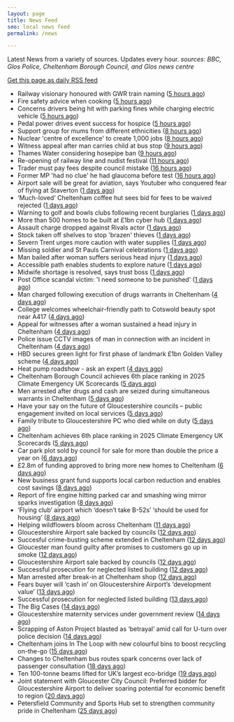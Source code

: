 ```yaml
---
layout: page
title: News Feed
seo: local news feed
permalink: /news

---
```


Latest News from a variety of sources. Updates every hour.
_sources: BBC, Glos Police, Cheltenham Borough Council, and Glos news centre_

[Get this page as daily RSS feed](/daily.rss)

<!-- news_marker starts -->
- Railway visionary honoured with GWR train naming ([5 hours ago](https://www.bbc.com/news/articles/c628n9g1023o))
- Fire safety advice when cooking ([5 hours ago](https://gloucesternewscentre.co.uk/fire-safety-advice-when-cooking/))
- Concerns drivers being hit with parking fines while charging electric vehicle ([5 hours ago](https://gloucesternewscentre.co.uk/concerns-drivers-being-hit-with-parking-fines-while-charging-electric-vehicle/))
- Pedal power drives event success for hospice ([5 hours ago](https://gloucesternewscentre.co.uk/pedal-power-drives-event-success-for-hospice/))
- Support group for mums from different ethnicities ([8 hours ago](https://www.bbc.com/news/articles/czdv0mel46do))
- Nuclear 'centre of excellence' to create 1,000 jobs ([8 hours ago](https://www.bbc.com/news/articles/c62d310pmldo))
- Witness appeal after man carries child at bus stop ([9 hours ago](https://www.bbc.com/news/articles/cvg4jlnxl8vo))
- Thames Water considering hosepipe ban ([9 hours ago](https://www.bbc.com/news/articles/cren3llr9ndo))
- Re-opening of railway line and nudist festival ([11 hours ago](https://www.bbc.com/news/articles/c9qxe335240o))
- Trader must pay fees despite council mistake ([16 hours ago](https://www.bbc.com/news/articles/cz7ln9l7q2qo))
- Former MP 'had no clue' he had glaucoma before test ([16 hours ago](https://www.bbc.com/news/articles/cz099gpz94xo))
- Airport sale will be great for aviation, says Youtuber who conquered fear of flying at Staverton ([1 days ago](https://gloucesternewscentre.co.uk/airport-sale-will-be-great-for-aviation-says-youtuber-who-conquered-fear-of-flying-at-staverton/))
- ‘Much-loved’ Cheltenham coffee hut sees bid for fees to be waived rejected ([1 days ago](https://gloucesternewscentre.co.uk/much-loved-cheltenham-coffee-hut-sees-bid-for-fees-to-be-waived-rejected/))
- Warning to golf and bowls clubs following recent burglaries ([1 days ago](https://gloucesternewscentre.co.uk/warning-to-golf-and-bowls-clubs-following-recent-burglaries/))
- More than 500 homes to be built at £1bn cyber hub ([1 days ago](https://www.bbc.com/news/articles/c873ld4nd8jo))
- Assault charge dropped against Rivals actor ([1 days ago](https://www.bbc.com/news/articles/cjwny480zl6o))
- Stock taken off shelves to stop 'brazen' thieves ([1 days ago](https://www.bbc.com/news/articles/cwygdl9zv3eo))
- Severn Trent urges more caution with water supplies ([1 days ago](https://www.bbc.com/news/articles/cz09nm0mzddo))
- Missing soldier and St Pauls Carnival celebrations ([1 days ago](https://www.bbc.com/news/articles/cpqn4dwd5w5o))
- Man bailed after woman suffers serious head injury ([1 days ago](https://www.bbc.com/news/articles/crmvdzr44pgo))
- Accessible path enables students to explore nature ([1 days ago](https://www.bbc.com/news/articles/cz6g90pdje0o))
- Midwife shortage is resolved, says trust boss ([1 days ago](https://www.bbc.com/news/articles/cev0z2vzmrjo))
- Post Office scandal victim: 'I need someone to be punished' ([1 days ago](https://www.bbc.com/news/articles/cx244zk2jppo))
- Man charged following execution of drugs warrants in Cheltenham ([4 days ago](https://gloucesternewscentre.co.uk/man-charged-following-execution-of-drugs-warrants-in-cheltenham-2/))
- College welcomes wheelchair-friendly path to Cotswold beauty spot near A417 ([4 days ago](https://gloucesternewscentre.co.uk/college-welcomes-wheelchair-friendly-path-to-cotswold-beauty-spot-near-a417/))
- Appeal for witnesses after a woman sustained a head injury in Cheltenham ([4 days ago](https://gloucesternewscentre.co.uk/appeal-for-witnesses-after-a-woman-sustained-a-head-injury-in-cheltenham/))
- Police issue CCTV images of man in connection with an incident in Cheltenham ([4 days ago](https://gloucesternewscentre.co.uk/police-issue-cctv-images-of-man-in-connection-with-an-incident-in-cheltenham/))
- HBD secures green light for first phase of landmark £1bn Golden Valley scheme ([4 days ago](https://www.cheltenham.gov.uk/news/article/3030/hbd_secures_green_light_for_first_phase_of_landmark_1bn_golden_valley_scheme))
- Heat pump roadshow - ask an expert ([4 days ago](https://www.cheltenham.gov.uk/news/article/3029/heat_pump_roadshow_-_ask_an_expert))
- Cheltenham Borough Council achieves 6th place ranking in 2025 Climate Emergency UK Scorecards ([5 days ago](https://gloucesternewscentre.co.uk/cheltenham-borough-council-achieves-6th-place-ranking-in-2025-climate-emergency-uk-scorecards/))
- Men arrested after drugs and cash are seized during simultaneous warrants in Cheltenham ([5 days ago](https://gloucesternewscentre.co.uk/men-arrested-after-drugs-and-cash-are-seized-during-simultaneous-warrants-in-cheltenham/))
- Have your say on the future of Gloucestershire councils – public engagement invited on local services ([5 days ago](https://gloucesternewscentre.co.uk/have-your-say-on-the-future-of-gloucestershire-councils-public-engagement-invited-on-local-services/))
- Family tribute to Gloucestershire PC who died while on duty ([5 days ago](https://gloucesternewscentre.co.uk/family-tribute-to-gloucestershire-pc-who-died-while-on-duty/))
- Cheltenham achieves 6th place ranking in 2025 Climate Emergency UK Scorecards ([5 days ago](https://www.cheltenham.gov.uk/news/article/3028/cheltenham_achieves_6th_place_ranking_in_2025_climate_emergency_uk_scorecards))
- Car park plot sold by council for sale for more than double the price a year on ([6 days ago](https://gloucesternewscentre.co.uk/car-park-plot-sold-by-council-for-sale-for-more-than-double-the-price-a-year-on/))
- £2.8m of funding approved to bring more new homes to Cheltenham ([6 days ago](https://www.cheltenham.gov.uk/news/article/3027/28m_of_funding_approved_to_bring_more_new_homes_to_cheltenham))
- New business grant fund supports local carbon reduction and enables cost savings ([8 days ago](https://www.cheltenham.gov.uk/news/article/3026/new_business_grant_fund_supports_local_carbon_reduction_and_enables_cost_savings))
- Report of fire engine hitting parked car and smashing wing mirror sparks investigation ([8 days ago](https://gloucesternewscentre.co.uk/report-of-fire-engine-hitting-parked-car-and-smashing-wing-mirror-sparks-investigation/))
- ‘Flying club’ airport which ‘doesn’t take B-52s’ ‘should be used for housing’ ([8 days ago](https://gloucesternewscentre.co.uk/flying-club-airport-which-doesnt-take-b-52s-should-be-used-for-housing/))
- Helping wildflowers bloom across Cheltenham ([11 days ago](https://www.cheltenham.gov.uk/news/article/3025/helping_wildflowers_bloom_across_cheltenham))
- Gloucestershire Airport sale backed by councils ([12 days ago](https://gloucesternewscentre.co.uk/gloucestershire-airport-sale-backed-by-councils/))
- Succesful crime-busting scheme extended in Cheltenham ([12 days ago](https://gloucesternewscentre.co.uk/succesful-crime-busting-scheme-extended-in-cheltenham/))
- Gloucester man found guilty after promises to customers go up in smoke ([12 days ago](https://gloucesternewscentre.co.uk/gloucester-man-found-guilty-after-promises-to-customers-go-up-in-smoke/))
- Gloucestershire Airport sale backed by councils ([12 days ago](https://www.cheltenham.gov.uk/news/article/3024/gloucestershire_airport_sale_backed_by_councils))
- Successful prosecution for neglected listed building ([12 days ago](https://gloucesternewscentre.co.uk/successful-prosecution-for-neglected-listed-building/))
- Man arrested after break-in at Cheltenham shop ([12 days ago](https://gloucesternewscentre.co.uk/man-arrested-after-break-in-at-cheltenham-shop/))
- Fears buyer will ‘cash in’ on Gloucestershire Airport’s ‘development value’ ([13 days ago](https://gloucesternewscentre.co.uk/fears-buyer-will-cash-in-on-gloucestershire-airports-development-value/))
- Successful prosecution for neglected listed building ([13 days ago](https://www.cheltenham.gov.uk/news/article/3023/successful_prosecution_for_neglected_listed_building))
- The Big Cases ([14 days ago](https://www.bbc.co.uk/iplayer/episode/m001z7w2))
- Gloucestershire maternity services under government review ([14 days ago](https://www.bbc.co.uk/sounds/play/p0ll39jx))
- Scrapping of Aston Project blasted as ‘betrayal’ amid call for U-turn over police decision ([14 days ago](https://gloucesternewscentre.co.uk/scrapping-of-aston-project-blasted-as-betrayal-amid-call-for-u-turn-over-police-decision/))
- Cheltenham joins In The Loop with new colourful bins to boost recycling on-the-go ([15 days ago](https://www.cheltenham.gov.uk/news/article/3022/cheltenham_joins_in_the_loop_with_new_colourful_bins_to_boost_recycling_on-the-go))
- Changes to Cheltenham bus routes spark concerns over lack of passenger consultation ([18 days ago](https://gloucesternewscentre.co.uk/changes-to-cheltenham-bus-routes-spark-concerns-over-lack-of-passenger-consultation/))
- Ten 100-tonne beams lifted for UK’s largest eco-bridge ([19 days ago](https://www.bbc.co.uk/sounds/play/p0lk57bp))
- Joint statement with Gloucester City Council: Preferred bidder for Gloucestershire Airport to deliver soaring potential for economic benefit to region ([20 days ago](https://www.cheltenham.gov.uk/news/article/3021/joint_statement_with_gloucester_city_council_preferred_bidder_for_gloucestershire_airport_to_deliver_soaring_potential_for_economic_benefit_to_region))
- Petersfield Community and Sports Hub set to strengthen community pride in Cheltenham ([25 days ago](https://www.cheltenham.gov.uk/news/article/3020/petersfield_community_and_sports_hub_set_to_strengthen_community_pride_in_cheltenham))

<!-- news_marker ends -->

